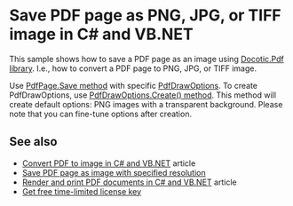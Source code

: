 # Save PDF page as PNG, JPG, or TIFF image in C# and VB.NET
This sample shows how to save a PDF page as an image using [Docotic.Pdf library](https://bitmiracle.com/pdf-library/). I.e., how to convert a PDF page to PNG, JPG, or TIFF image.

Use [PdfPage.Save method](https://bitmiracle.com/pdf-library/api/pdfpage-save) with specific [PdfDrawOptions](https://bitmiracle.com/pdf-library/api/pdfdrawoptions). To create PdfDrawOptions, use [PdfDrawOptions.Create() method](https://bitmiracle.com/pdf-library/api/pdfdrawoptions-create). This method will create default options: PNG images with a transparent background. Please note that you can fine-tune options after creation.

## See also
* [Convert PDF to image in C# and VB.NET](https://bitmiracle.com/pdf-library/convert-pdf-to-image.aspx) article
* [Save PDF page as image with specified resolution](/Samples/Draw%20and%20print%20PDF/SavePageCustomResolution)
* [Render and print PDF documents in C# and VB.NET](https://bitmiracle.com/pdf-library/draw-print-pdf.aspx) article
* [Get free time-limited license key](https://bitmiracle.com/pdf-library/download-pdf-library.aspx)
